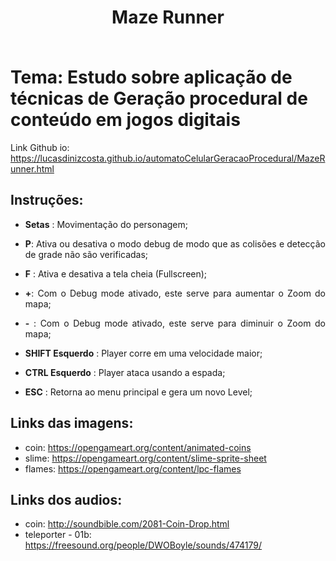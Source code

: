 # <p align="center"> Maze Runner</p><br> Tema: Estudo sobre aplicação de técnicas de Geração procedural de conteúdo em jogos digitais
Link Github io: https://lucasdinizcosta.github.io/automatoCelularGeracaoProcedural/MazeRunner.html

##  Instruções:
- <p align="justify"> <b>Setas</b> : Movimentação do personagem;</p>
- <p align="justify"> <b>P</b>: Ativa ou desativa o modo debug de modo que as colisões e detecção de grade não são verificadas;</p>
- <p align="justify"> <b>F</b> : Ativa e desativa a tela cheia (Fullscreen);</p>
- <p align="justify"> <b>+</b>: Com o Debug mode ativado, este serve para aumentar o Zoom do mapa;</p>
- <p align="justify"> <b>-</b> : Com o Debug mode ativado, este serve para diminuir o Zoom do mapa;</p>
- <p align="justify"> <b>SHIFT Esquerdo</b> : Player corre em uma velocidade maior;</p>
- <p align="justify"> <b>CTRL Esquerdo</b> : Player ataca usando a espada;</p>
- <p align="justify"> <b>ESC</b> : Retorna ao menu principal e gera um novo Level;</p>

##  Links das imagens:
- coin: https://opengameart.org/content/animated-coins
- slime: https://opengameart.org/content/slime-sprite-sheet
- flames: https://opengameart.org/content/lpc-flames

##  Links dos audios:
- coin: http://soundbible.com/2081-Coin-Drop.html
- teleporter - 01b: https://freesound.org/people/DWOBoyle/sounds/474179/